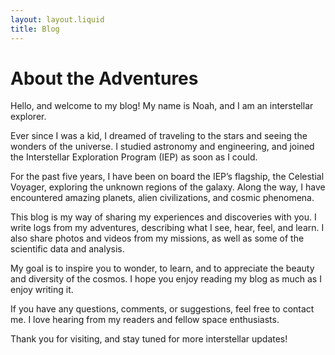```yaml
---
layout: layout.liquid
title: Blog
---
```


# About the **Adventures**
Hello, and welcome to my blog! My name is Noah, and I am an interstellar explorer.

Ever since I was a kid, I dreamed of traveling to the stars and seeing the wonders of the universe. I studied astronomy and engineering, and joined the Interstellar Exploration Program (IEP) as soon as I could.

For the past five years, I have been on board the IEP’s flagship, the Celestial Voyager, exploring the unknown regions of the galaxy. Along the way, I have encountered amazing planets, alien civilizations, and cosmic phenomena.

This blog is my way of sharing my experiences and discoveries with you. I write logs from my adventures, describing what I see, hear, feel, and learn. I also share photos and videos from my missions, as well as some of the scientific data and analysis.

My goal is to inspire you to wonder, to learn, and to appreciate the beauty and diversity of the cosmos. I hope you enjoy reading my blog as much as I enjoy writing it.

If you have any questions, comments, or suggestions, feel free to contact me. I love hearing from my readers and fellow space enthusiasts.

Thank you for visiting, and stay tuned for more interstellar updates!